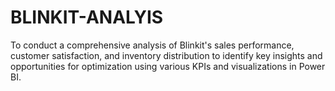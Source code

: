 # BLINKIT-ANALYIS
To conduct a comprehensive analysis of Blinkit's sales performance, customer satisfaction, and inventory distribution to identify key insights and opportunities for optimization using various KPIs and visualizations in Power BI.
